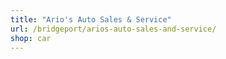 ```yaml
---
title: "Ario's Auto Sales & Service"
url: /bridgeport/arios-auto-sales-and-service/
shop: car
---
```

